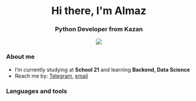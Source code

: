<head>
    <link rel="stylesheet" type='text/css' href="https://cdn.jsdelivr.net/gh/devicons/devicon@latest/devicon.min.css" />
    <style>
        i {
            font-size: 50px;
        }
    </style>
</head>
<body>
<div id="header" align="center">
    <h1>Hi there, I'm Almaz</h1>
    <h3>Python Developer from Kazan</h3>
</div>

<div id="socials" align="center">
    <a href="https://t.me/bombix_enjoyer">
        <img src="https://img.shields.io/badge/Telegram-blue?style=for-the-badge&logo=telegram&logoColor=white">
    </a>
</div>

### About me
- I’m currently studying at **School 21** and learning **Backend, Data Science**
- Reach me by: [Telegram](https://t.me/bombix_enjoyer), [email](mailto:almaz.saidov.03@bk.ru)



### Languages and tools
<i class="devicon-python-plain-wordmark" title="python"></i>
<i class="devicon-cplusplus-plain" title="c++"></i>
<i class="devicon-postgresql-plain-wordmark" title="postgresql"></i>
<i class="devicon-bash-plain" title="bash"></i>
<i class="devicon-git-plain-wordmark" title="git"></i>
<i class="devicon-gitlab-plain-wordmark" title="gitlab"></i>
<i class="devicon-github-original" title="github"></i>
<i class="devicon-vscode-plain-wordmark" title="vscode"></i>
</body>



